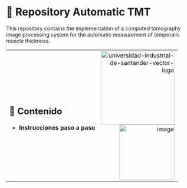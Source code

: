 
# 📡 Repository Automatic TMT
This repository contains the implementation of a computed tomography image processing system for the automatic measurement of temporalis muscle thickness.
<table width="100%">
<tr>
<td>


## 📂 Contenido
- **Instrucciones paso a paso** 

 

</td>
<td align="right" valign="top">
  <img width="200" height="200" alt="universidad-industrial-de-santander-vector-logo" src="https://github.com/user-attachments/assets/c3706c58-b800-44cf-ba11-36ac2561635c" />
  <br>
  <img width="150" height="150" alt="image" src="https://github.com/user-attachments/assets/8c8a0cbe-f396-4efe-b7fd-681e035f18ef" />
</td>
</tr>
</table>


